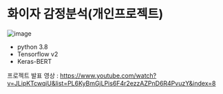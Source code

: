 # 화이자 감정분석(개인프로젝트)

![image](https://user-images.githubusercontent.com/44541794/116655152-87631080-a9c5-11eb-855a-e96e4b26a4eb.png)

- python 3.8
- Tensorflow v2
- Keras-BERT

프로젝트 발표 영상 : https://www.youtube.com/watch?v=JLipKTcwqiU&list=PL6KyBmGjLPis6F4r2ezzAZPnD6R4PvuzY&index=8
